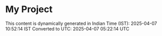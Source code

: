 # My Project

This content is dynamically generated in Indian Time (IST): 2025-04-07 10:52:14 IST
Converted to UTC: 2025-04-07 05:22:14 UTC
